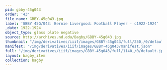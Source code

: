 ```yaml
---
pid: gbby-45g043
order: '43'
file_name: GBBY-45g043.jpg
label: 'GBBY 45G/043: Bernie Livergood: Football Player - c1922-1924'
_date: 1922-1924
object_type: glass plate negative
source: http://archives.nd.edu/Bagby/GBBY-45g043.jpg
thumbnail: "/img/derivatives/iiif/images/GBBY-45g043/full/250,/0/default.jpg"
manifest: "/img/derivatives/iiif/images/GBBY-45g043/manifest.json"
full: "/img/derivatives/iiif/images/GBBY-45g043/full/1140,/0/default.jpg"
layout: bagby_item
collection: bagby
---
```

